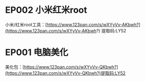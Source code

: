 # EP002 小米红米root

小米/红米root工具：[https://www.123pan.com/s/wXYyVv-AKbwh?](https://www.123pan.com/s/wXYyVv-AKbwh?) 提取码:LY52



# EP001 电脑美化

美化包：[https://www.123pan.com/s/wXYyVv-QKbwh?](https://www.123pan.com/s/wXYyVv-QKbwh?)提取码:LY52
